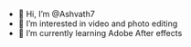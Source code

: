 - 👋 Hi, I’m @Ashvath7
- 👀 I’m interested in video and photo editing 
- 🌱 I’m currently learning Adobe After effects


<!---
Ashvath7/Ashvath7 is a ✨ special ✨ repository because its `README.md` (this file) appears on your GitHub profile.
You can click the Preview link to take a look at your changes.
--->
